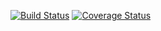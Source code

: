 [![Build Status](https://travis-ci.org/iref/housekeeper.png?branch=circles)](https://travis-ci.org/iref/housekeeper) [![Coverage Status](https://coveralls.io/repos/iref/housekeeper/badge.png?branch=master)](https://coveralls.io/r/iref/housekeeper?branch=master)
